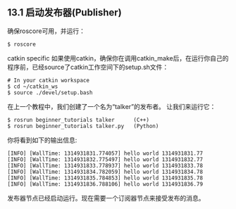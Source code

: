 ## 13.1 启动发布器(Publisher)
确保roscore可用，并运行：
```
$ roscore
```
catkin specific 如果使用catkin，确保你在调用catkin_make后，在运行你自己的程序前，已经source了catkin工作空间下的setup.sh文件：

```
# In your catkin workspace
$ cd ~/catkin_ws
$ source ./devel/setup.bash
```
在上一个教程中，我们创建了一个名为“talker”的发布者。 让我们来运行它：
```
$ rosrun beginner_tutorials talker      (C++)
$ rosrun beginner_tutorials talker.py   (Python) 
```
你将看到如下的输出信息:
```
[INFO] [WallTime: 1314931831.774057] hello world 1314931831.77
[INFO] [WallTime: 1314931832.775497] hello world 1314931832.77
[INFO] [WallTime: 1314931833.778937] hello world 1314931833.78
[INFO] [WallTime: 1314931834.782059] hello world 1314931834.78
[INFO] [WallTime: 1314931835.784853] hello world 1314931835.78
[INFO] [WallTime: 1314931836.788106] hello world 1314931836.79
```
发布器节点已经启动运行。现在需要一个订阅器节点来接受发布的消息。